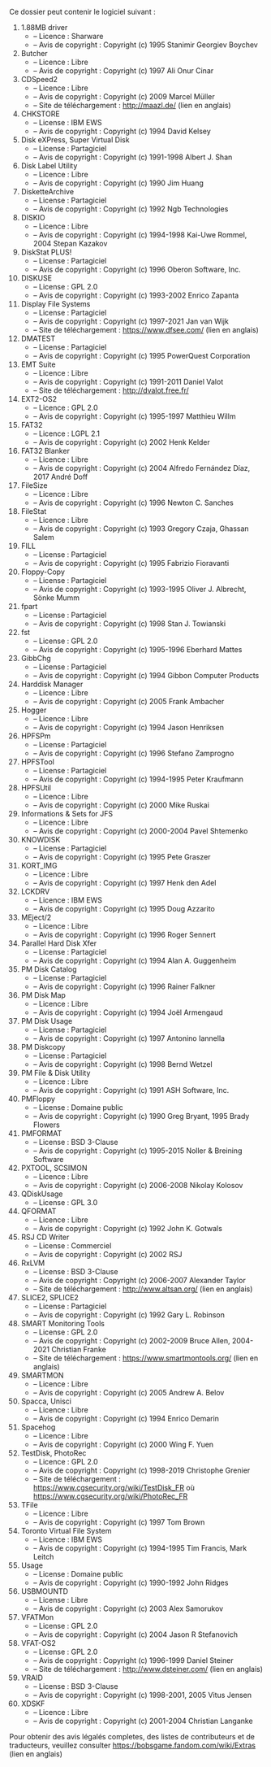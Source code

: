 ﻿Ce dossier peut contenir le logiciel suivant :

1. 1.88MB driver
   - – Licence : Sharware
   - – Avis de copyright : Copyright (c) 1995 Stanimir Georgiev Boychev
2. Butcher
   - – Licence : Libre
   - – Avis de copyright : Copyright (c) 1997 Ali Onur Cinar
3. CDSpeed2
   - – Licence : Libre
   - – Avis de copyright : Copyright (c) 2009 Marcel Müller
   - – Site de téléchargement : http://maazl.de/ (lien en anglais)
4. CHKSTORE
   - – License : IBM EWS
   - – Avis de copyright : Copyright (c) 1994 David Kelsey
5. Disk eXPress, Super Virtual Disk
   - – License : Partagiciel
   - – Avis de copyright : Copyright (c) 1991-1998 Albert J. Shan
6. Disk Label Utility
   - – Licence : Libre
   - – Avis de copyright : Copyright (c) 1990 Jim Huang
7. DisketteArchive
   - – License : Partagiciel
   - – Avis de copyright : Copyright (c) 1992 Ngb Technologies
8. DISKIO
   - – Licence : Libre
   - – Avis de copyright : Copyright (c) 1994-1998 Kai-Uwe Rommel, 2004 Stepan Kazakov
9. DiskStat PLUS!
   - – License : Partagiciel
   - – Avis de copyright : Copyright (c) 1996 Oberon Software, Inc.
10. DISKUSE
    - – License : GPL 2.0
    - – Avis de copyright : Copyright (c) 1993-2002 Enrico Zapanta
11. Display File Systems
    - – License : Partagiciel
    - – Avis de copyright : Copyright (c) 1997-2021 Jan van Wijk
    - – Site de téléchargement : https://www.dfsee.com/ (lien en anglais)
12. DMATEST
    - – License : Partagiciel
    - – Avis de copyright : Copyright (c) 1995 PowerQuest Corporation
13. EMT Suite
    - – Licence : Libre
    - – Avis de copyright : Copyright (c) 1991-2011 Daniel Valot
    - – Site de téléchargement : http://dvalot.free.fr/
14. EXT2-OS2
    - – Licence : GPL 2.0
    - – Avis de copyright : Copyright (c) 1995-1997 Matthieu Willm
15. FAT32
    - – Licence : LGPL 2.1
    - – Avis de copyright : Copyright (c) 2002 Henk Kelder
16. FAT32 Blanker
    - – Licence : Libre
    - – Avis de copyright : Copyright (c) 2004 Alfredo Fernández Díaz, 2017 André Doff
17. FileSize
    - – Licence : Libre
    - – Avis de copyright : Copyright (c) 1996 Newton C. Sanches
18. FileStat
    - – Licence : Libre
    - – Avis de copyright : Copyright (c) 1993 Gregory Czaja, Ghassan Salem
19. FILL
    - – License : Partagiciel
    - – Avis de copyright : Copyright (c) 1995 Fabrizio Fioravanti
20. Floppy-Copy
    - – License : Partagiciel
    - – Avis de copyright : Copyright (c) 1993-1995 Oliver J. Albrecht, Sönke Mumm
21. fpart
    - – License : Partagiciel
    - – Avis de copyright : Copyright (c) 1998 Stan J. Towianski
22. fst
    - – License : GPL 2.0
    - – Avis de copyright : Copyright (c) 1995-1996 Eberhard Mattes
23. GibbChg
    - – License : Partagiciel
    - – Avis de copyright : Copyright (c) 1994 Gibbon Computer Products
24. Harddisk Manager
    - – Licence : Libre
    - – Avis de copyright : Copyright (c) 2005 Frank Ambacher
25. Hogger
    - – Licence : Libre
    - – Avis de copyright : Copyright (c) 1994 Jason Henriksen
26. HPFSPm
    - – License : Partagiciel
    - – Avis de copyright : Copyright (c) 1996 Stefano Zamprogno
27. HPFSTool
    - – License : Partagiciel
    - – Avis de copyright : Copyright (c) 1994-1995 Peter Kraufmann
28. HPFSUtil
    - – Licence : Libre
    - – Avis de copyright : Copyright (c) 2000 Mike Ruskai
29. Informations & Sets for JFS
    - – Licence : Libre
    - – Avis de copyright : Copyright (c) 2000-2004 Pavel Shtemenko
30. KNOWDISK
    - – License : Partagiciel
    - – Avis de copyright : Copyright (c) 1995 Pete Graszer
31. KORT_IMG
    - – Licence : Libre
    - – Avis de copyright : Copyright (c) 1997 Henk den Adel
32. LCKDRV
    - – Licence : IBM EWS
    - – Avis de copyright : Copyright (c) 1995 Doug Azzarito
33. MEject/2
    - – Licence : Libre
    - – Avis de copyright : Copyright (c) 1996 Roger Sennert
34. Parallel Hard Disk Xfer
    - – License : Partagiciel
    - – Avis de copyright : Copyright (c) 1994 Alan A. Guggenheim
35. PM Disk Catalog
    - – License : Partagiciel
    - – Avis de copyright : Copyright (c) 1996 Rainer Falkner
36. PM Disk Map
    - – Licence : Libre
    - – Avis de copyright : Copyright (c) 1994 Joël Armengaud
37. PM Disk Usage
    - – License : Partagiciel
    - – Avis de copyright : Copyright (c) 1997 Antonino Iannella
38. PM Diskcopy
    - – License : Partagiciel
    - – Avis de copyright : Copyright (c) 1998 Bernd Wetzel
39. PM File & Disk Utility
    - – Licence : Libre
    - – Avis de copyright : Copyright (c) 1991 ASH Software, Inc.
40. PMFloppy
    - – License : Domaine public
    - – Avis de copyright : Copyright (c) 1990 Greg Bryant, 1995 Brady Flowers
41. PMFORMAT
    - – License : BSD 3-Clause
    - – Avis de copyright : Copyright (c) 1995-2015 Noller & Breining Software
42. PXTOOL, SCSIMON
    - – Licence : Libre
    - – Avis de copyright : Copyright (c) 2006-2008 Nikolay Kolosov
43. QDiskUsage
    - – License : GPL 3.0
44. QFORMAT
    - – Licence : Libre
    - – Avis de copyright : Copyright (c) 1992 John K. Gotwals
45. RSJ CD Writer
    - – License : Commerciel
    - – Avis de copyright : Copyright (c) 2002 RSJ
46. RxLVM
    - – License : BSD 3-Clause
    - – Avis de copyright : Copyright (c) 2006-2007 Alexander Taylor
    - – Site de téléchargement : http://www.altsan.org/ (lien en anglais)
47. SLICE2, SPLICE2
    - – License : Partagiciel
    - – Avis de copyright : Copyright (c) 1992 Gary L. Robinson
48. SMART Monitoring Tools
    - – License : GPL 2.0
    - – Avis de copyright : Copyright (c) 2002-2009 Bruce Allen, 2004-2021 Christian Franke
    - – Site de téléchargement : https://www.smartmontools.org/ (lien en anglais)
49. SMARTMON
    - – Licence : Libre
    - – Avis de copyright : Copyright (c) 2005 Andrew A. Belov
50. Spacca, Unisci
    - – Licence : Libre
    - – Avis de copyright : Copyright (c) 1994 Enrico Demarin
51. Spacehog
    - – Licence : Libre
    - – Avis de copyright : Copyright (c) 2000 Wing F. Yuen
52. TestDisk, PhotoRec
    - – Licence : GPL 2.0
    - – Avis de copyright : Copyright (c) 1998-2019 Christophe Grenier
    - – Site de téléchargement : https://www.cgsecurity.org/wiki/TestDisk_FR où https://www.cgsecurity.org/wiki/PhotoRec_FR
53. TFile
    - – Licence : Libre
    - – Avis de copyright : Copyright (c) 1997 Tom Brown
54. Toronto Virtual File System
    - – Licence : IBM EWS
    - – Avis de copyright : Copyright (c) 1994-1995 Tim Francis, Mark Leitch
55. Usage
    - – License : Domaine public
    - – Avis de copyright : Copyright (c) 1990-1992 John Ridges
56. USBMOUNTD
    - – License : Libre
    - – Avis de copyright : Copyright (c) 2003 Alex Samorukov
57. VFATMon
    - – License : GPL 2.0
    - – Avis de copyright : Copyright (c) 2004 Jason R Stefanovich
58. VFAT-OS2
    - – License : GPL 2.0
    - – Avis de copyright : Copyright (c) 1996-1999 Daniel Steiner
    - – Site de téléchargement : http://www.dsteiner.com/ (lien en anglais)
59. VRAID
    - – License : BSD 3-Clause
    - – Avis de copyright : Copyright (c) 1998-2001, 2005 Vitus Jensen
60. XDSKF
    - – Licence : Libre
    - – Avis de copyright : Copyright (c) 2001-2004 Christian Langanke

Pour obtenir des avis légalés completes, des listes de contributeurs et de traducteurs, veuillez consulter https://bobsgame.fandom.com/wiki/Extras (lien en anglais)
